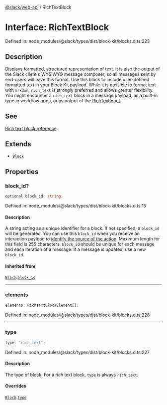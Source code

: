 [@slack/web-api](../index.md) / RichTextBlock

# Interface: RichTextBlock

Defined in: node\_modules/@slack/types/dist/block-kit/blocks.d.ts:223

## Description

Displays formatted, structured representation of text. It is also the output of the Slack client's
WYSIWYG message composer, so all messages sent by end-users will have this format. Use this block to include
user-defined formatted text in your Block Kit payload. While it is possible to format text with `mrkdwn`,
`rich_text` is strongly preferred and allows greater flexibility.
You might encounter a `rich_text` block in a message payload, as a built-in type in workflow apps, or as output of
the [RichTextInput](RichTextInput.md).

## See

[Rich text block reference](https://docs.slack.dev/reference/block-kit/blocks/rich-text-block).

## Extends

- [`Block`](Block.md)

## Properties

### block\_id?

```ts
optional block_id: string;
```

Defined in: node\_modules/@slack/types/dist/block-kit/blocks.d.ts:15

#### Description

A string acting as a unique identifier for a block. If not specified, a `block_id` will be generated.
You can use this `block_id` when you receive an interaction payload to
[identify the source of the action](https://docs.slack.dev/interactivity/handling-user-interaction#payloads).
Maximum length for this field is 255 characters. `block_id` should be unique for each message and each iteration of
a message. If a message is updated, use a new `block_id`.

#### Inherited from

[`Block`](Block.md).[`block_id`](Block.md#block_id)

***

### elements

```ts
elements: RichTextBlockElement[];
```

Defined in: node\_modules/@slack/types/dist/block-kit/blocks.d.ts:228

***

### type

```ts
type: "rich_text";
```

Defined in: node\_modules/@slack/types/dist/block-kit/blocks.d.ts:227

#### Description

The type of block. For a rich text block, `type` is always `rich_text`.

#### Overrides

[`Block`](Block.md).[`type`](Block.md#type)
